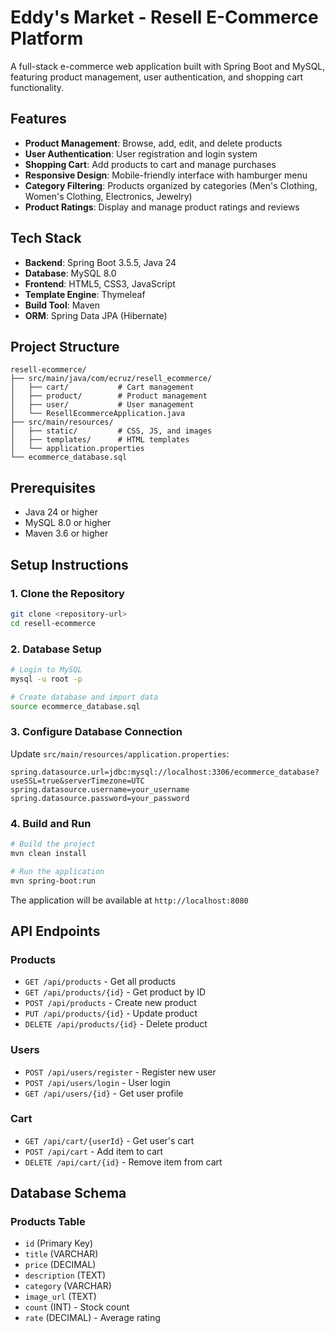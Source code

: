 # Eddy's Market - Resell E-Commerce Platform

A full-stack e-commerce web application built with Spring Boot and MySQL, featuring product management, user authentication, and shopping cart functionality.

## Features

- **Product Management**: Browse, add, edit, and delete products
- **User Authentication**: User registration and login system
- **Shopping Cart**: Add products to cart and manage purchases
- **Responsive Design**: Mobile-friendly interface with hamburger menu
- **Category Filtering**: Products organized by categories (Men's Clothing, Women's Clothing, Electronics, Jewelry)
- **Product Ratings**: Display and manage product ratings and reviews

## Tech Stack

- **Backend**: Spring Boot 3.5.5, Java 24
- **Database**: MySQL 8.0
- **Frontend**: HTML5, CSS3, JavaScript
- **Template Engine**: Thymeleaf
- **Build Tool**: Maven
- **ORM**: Spring Data JPA (Hibernate)

## Project Structure

```
resell-ecommerce/
├── src/main/java/com/ecruz/resell_ecommerce/
│   ├── cart/           # Cart management
│   ├── product/        # Product management
│   ├── user/           # User management
│   └── ResellEcommerceApplication.java
├── src/main/resources/
│   ├── static/         # CSS, JS, and images
│   ├── templates/      # HTML templates
│   └── application.properties
└── ecommerce_database.sql
```

## Prerequisites

- Java 24 or higher
- MySQL 8.0 or higher
- Maven 3.6 or higher

## Setup Instructions

### 1. Clone the Repository
```bash
git clone <repository-url>
cd resell-ecommerce
```

### 2. Database Setup
```bash
# Login to MySQL
mysql -u root -p

# Create database and import data
source ecommerce_database.sql
```

### 3. Configure Database Connection
Update `src/main/resources/application.properties`:
```properties
spring.datasource.url=jdbc:mysql://localhost:3306/ecommerce_database?useSSL=true&serverTimezone=UTC
spring.datasource.username=your_username
spring.datasource.password=your_password
```

### 4. Build and Run
```bash
# Build the project
mvn clean install

# Run the application
mvn spring-boot:run
```

The application will be available at `http://localhost:8080`

## API Endpoints

### Products
- `GET /api/products` - Get all products
- `GET /api/products/{id}` - Get product by ID
- `POST /api/products` - Create new product
- `PUT /api/products/{id}` - Update product
- `DELETE /api/products/{id}` - Delete product

### Users
- `POST /api/users/register` - Register new user
- `POST /api/users/login` - User login
- `GET /api/users/{id}` - Get user profile

### Cart
- `GET /api/cart/{userId}` - Get user's cart
- `POST /api/cart` - Add item to cart
- `DELETE /api/cart/{id}` - Remove item from cart

## Database Schema

### Products Table
- `id` (Primary Key)
- `title` (VARCHAR)
- `price` (DECIMAL)
- `description` (TEXT)
- `category` (VARCHAR)
- `image_url` (TEXT)
- `count` (INT) - Stock count
- `rate` (DECIMAL) - Average rating

